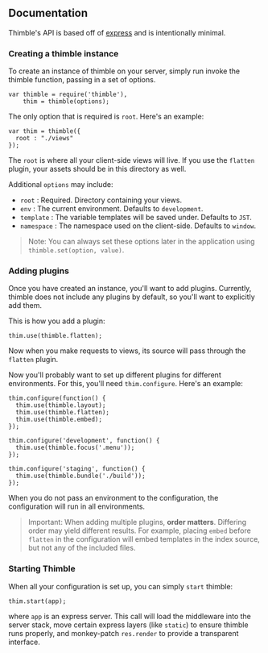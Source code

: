 ## Documentation ##

Thimble's API is based off of [express](http://expressjs.com/) and is intentionally minimal. 

### Creating a thimble instance ###

To create an instance of thimble on your server, simply run invoke the thimble function, passing in a set of options.

    var thimble = require('thimble'), 
        thim = thimble(options);

The only option that is required is `root`. Here's an example:

    var thim = thimble({
      root : "./views"
    });
  
The `root` is where all your client-side views will live. If you use the `flatten` plugin, your assets should be in this directory as well.

Additional `options` may include:
  
  * `root` : Required. Directory containing your views.
  * `env` : The current environment. Defaults to `development`.
  * `template` : The variable templates will be saved under. Defaults to `JST`.
  * `namespace` : The namespace used on the client-side. Defaults to `window`.

> Note: You can always set these options later in the application using `thimble.set(option, value)`.

### Adding plugins ###

Once you have created an instance, you'll want to add plugins. Currently, thimble does not include any plugins by default, so you'll want to explicitly add them.

This is how you add a plugin:

    thim.use(thimble.flatten);
    
Now when you make requests to views, its source will pass through the `flatten` plugin.

Now you'll probably want to set up different plugins for different environments. For this, you'll need `thim.configure`. Here's an example:
    
    thim.configure(function() {
      thim.use(thimble.layout);
      thim.use(thimble.flatten);
      thim.use(thimble.embed);
    });
    
    thim.configure('development', function() {
      thim.use(thimble.focus('.menu'));
    });
    
    thim.configure('staging', function() {
      thim.use(thimble.bundle('./build'));
    });

When you do not pass an environment to the configuration, the configuration will run in all environments.

> Important: When adding multiple plugins, __order matters__. Differing order may yield different results. For example, placing `embed` before `flatten` in the configuration will embed templates in the index source, but not any of the included files.

### Starting Thimble ###

When all your configuration is set up, you can simply `start` thimble:

    thim.start(app);
    
where `app` is an express server. This call will load the middleware into the server stack, move certain express layers (like `static`) to ensure thimble runs properly, and monkey-patch `res.render` to provide a transparent interface.
